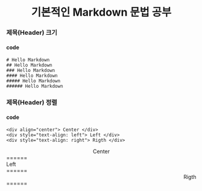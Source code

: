 __<div align="center">기본적인 Markdown 문법 공부</div>__
======

### 제목(Header) 크기

#### code

```
# Hello Markdown
## Hello Markdown
### Hello Markdown
#### Hello Markdown
##### Hello Markdown
###### Hello Markdown
```

### 제목(Header) 정렬
#### code

``` 
<div align="center"> Center </div>
<div style="text-align: left"> Left </div>
<div style="text-align: right"> Rigth </div>
```

<div align="center"> Center </div>
======
<div style="text-align: left"> Left </div>
======
<div style="text-align: right"> Rigth </div>
======
